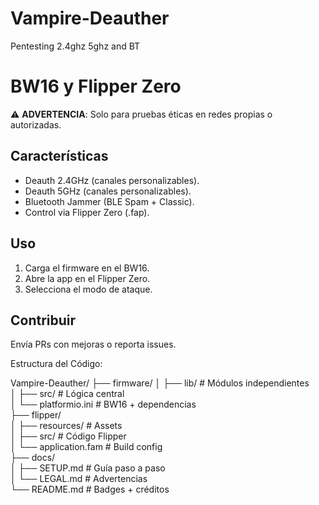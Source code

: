 # Vampire-Deauther
Pentesting 2.4ghz 5ghz and BT
# BW16 y Flipper Zero
⚠️ **ADVERTENCIA**: Solo para pruebas éticas en redes propias o autorizadas.  

## Características  
- Deauth 2.4GHz (canales personalizables).
- Deauth 5GHz  (canales personalizables).
- Bluetooth Jammer (BLE Spam + Classic).  
- Control via Flipper Zero (.fap).  

## Uso  
1. Carga el firmware en el BW16.  
2. Abre la app en el Flipper Zero.  
3. Selecciona el modo de ataque.  

## Contribuir  
Envía PRs con mejoras o reporta issues.  


Estructura del Código:

Vampire-Deauther/
├── firmware/
│   ├── lib/                      # Módulos independientes  
│   ├── src/                      # Lógica central  
│   └── platformio.ini            # BW16 + dependencias  
├── flipper/  
│   ├── resources/                # Assets  
│   ├── src/                      # Código Flipper  
│   └── application.fam           # Build config  
├── docs/  
│   ├── SETUP.md                  # Guía paso a paso  
│   └── LEGAL.md                  # Advertencias  
└── README.md                     # Badges + créditos  

